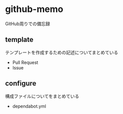 # github-memo

GitHub周りでの備忘録

## template

テンプレートを作成するための記述についてまとめている

* Pull Request
* Issue

## configure

構成ファイルについてをまとめている

* dependabot.yml
